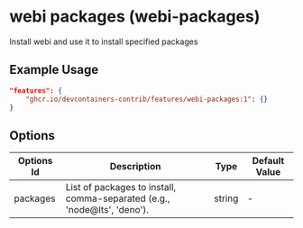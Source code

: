 
# webi packages (webi-packages)

Install webi and use it to install specified packages

## Example Usage

```json
"features": {
    "ghcr.io/devcontainers-contrib/features/webi-packages:1": {}
}
```

## Options

| Options Id | Description | Type | Default Value |
|-----|-----|-----|-----|
| packages | List of packages to install, comma-separated (e.g., 'node@lts', 'deno'). | string | - |
